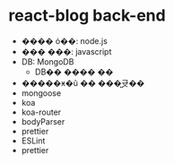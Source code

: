 # react-blog back-end

- ���� ȯ��: node.js
- ��� ���: javascript
- DB: MongoDB
  - DB�� ���� ��
- �����ӿ�ũ �� ���̺귯��
- mongoose
- koa
- koa-router
- bodyParser
- prettier
- ESLint
- prettier
